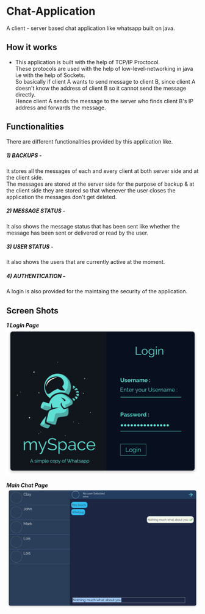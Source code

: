 # Chat-Application

A client - server based chat application like whatsapp built on java.

##  How it works

- This application is built with the help of TCP/IP Proctocol.<br>These protocols are used with the help of low-level-networking in java i.e with the help of Sockets.<br>So basically if client A wants to send message to client B, since client A doesn't know the address of client B so it cannot send the message directly.<br>Hence client A sends the message to the server who finds client B's IP address and  forwards the message.

## Functionalities

There are different functionalities provided by this application like.

##### 1) BACKUPS - 
It stores all the messages of each and every client at both server side and at the client side.<br>The messages are stored at the server side for the purpose of backup & at the client side they are stored so that whenever the user closes the application the messages don't get deleted.

##### 2) MESSAGE STATUS - 
It also shows the message status that has been sent like whether the message has been sent or delivered or read by the user.

##### 3) USER STATUS - 
It also shows the users that are currently active at the moment.

##### 4) AUTHENTICATION - 
A login is also provided for the maintaing the security of the application.

## Screen Shots

***1 Login Page***
![Screenshot](login-page.png)

***Main Chat Page***
![Screenshot](main-page.png)
